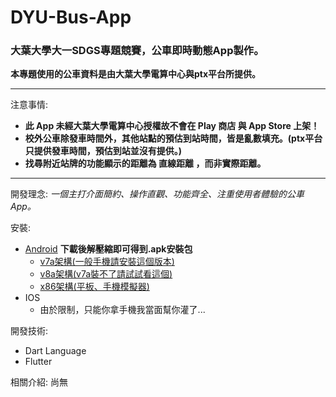# DYU-Bus-App

### 大葉大學大一SDGS專題競賽，公車即時動態App製作。

**本專題使用的公車資料是由大葉大學電算中心與ptx平台所提供。**

****
注意事情:
- **此 App 未經大葉大學電算中心授權故不會在 Play 商店 與 App Store 上架！**
- **校外公車除發車時間外，其他站點的預估到站時間，皆是亂數填充。(ptx平台只提供發車時間，預估到站並沒有提供。)**
- **找尋附近站牌的功能顯示的距離為 直線距離 ，而非實際距離。**

****

開發理念: *一個主打介面簡約、操作直觀、功能齊全、注重使用者體驗的公車App。*


安裝:
- [Android](https://github.com/NUTT1101/DYU-Bus-App/releases/tag/v1.0.0) **下載後解壓縮即可得到.apk安裝包**
    - [v7a架構(一般手機請安裝這個版本)](https://github.com/NUTT1101/DYU-Bus-App/releases/download/v1.0.0/app-armeabi-v7a-release.apk.zip)
    - [v8a架構(v7a裝不了請試試看這個)](https://github.com/NUTT1101/DYU-Bus-App/releases/download/v1.0.0/app-arm64-v8a-release.apk.zip)
    - [x86架構(平板、手機模擬器)](https://github.com/NUTT1101/DYU-Bus-App/releases/download/v1.0.0/app-x86_64-release.apk.zip)
- IOS
    - 由於限制，只能你拿手機我當面幫你灌了...

開發技術:
- Dart Language
- Flutter

相關介紹: 尚無
